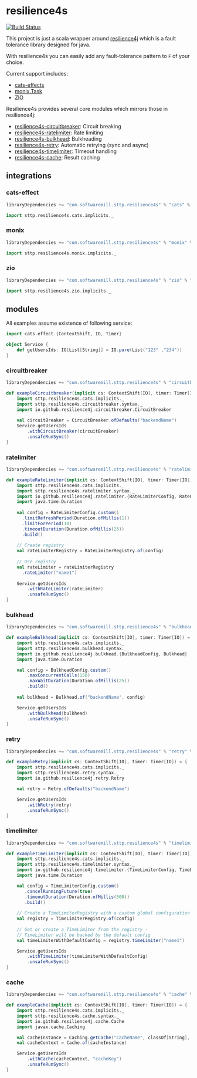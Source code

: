 # resilience4s
[![Build Status](https://travis-ci.org/softwaremill/resilience4s.svg?branch=master)](https://travis-ci.org/softwaremill/resilience4s)

This project is just a scala wrapper around [resilience4j](https://github.com/resilience4j/resilience4j) 
which is a fault tolerance library designed for java.

With resilience4s you can easily add any fault-tolerance pattern to `F` of your choice.

Current support includes:
* [cats-effects](#cats-effect)
* [monix.Task](#monix)
* [ZIO](#zio)

Resilience4s provides several core modules which mirrors those in resilience4j:

* [resilience4s-circuitbreaker](#circuitbreaker): Circuit breaking
* [resilience4s-ratelimiter](#ratelimiter): Rate limiting
* [resilience4s-bulkhead](#bulkhead): Bulkheading
* [resilience4s-retry](#retry): Automatic retrying (sync and async)
* [resilience4s-timelimiter](#timelimiter): Timeout handling
* [resilience4s-cache](#cache): Result caching

## integrations

### cats-effect

```scala
libraryDependencies += "com.softwaremill.sttp.resilience4s" % "cats" % "0.1.1"
```

```scala
import sttp.resilience4s.cats.implicits._
```

### monix

```scala
libraryDependencies += "com.softwaremill.sttp.resilience4s" % "monix" % "0.1.1"
```

```scala
import sttp.resilience4s.monix.implicits._
```

### zio

```scala
libraryDependencies += "com.softwaremill.sttp.resilience4s" % "zio" % "0.1.1"
```

```scala
import sttp.resilience4s.zio.implicits._
```

## modules

All examples assume existence of following service:
```scala
import cats.effect.{ContextShift, IO, Timer}

object Service {
    def getUsersIds: IO[List[String]] = IO.pure(List("123" ,"234"))
}
```

### circuitbreaker

```scala
libraryDependencies += "com.softwaremill.sttp.resilience4s" % "circuitbreaker" % "0.1.1"
```

```scala
def exampleCircuitbreaker(implicit cs: ContextShift[IO], timer: Timer[IO]) = {
    import sttp.resilience4s.cats.implicits._
    import sttp.resilience4s.circuitbreaker.syntax._
    import io.github.resilience4j.circuitbreaker.CircuitBreaker
    
    val circuitBreaker = CircuitBreaker.ofDefaults("backendName")
    Service.getUsersIds
        .withCircuitBreaker(circuitBreaker)
        .unsafeRunSync()
}
```

### ratelimiter

```scala
libraryDependencies += "com.softwaremill.sttp.resilience4s" % "ratelimiter" % "0.1.1"
```

```scala
def exampleRateLimiter(implicit cs: ContextShift[IO], timer: Timer[IO]) = {
    import sttp.resilience4s.cats.implicits._
    import sttp.resilience4s.ratelimiter.syntax._
    import io.github.resilience4j.ratelimiter.{RateLimiterConfig, RateLimiterRegistry}
    import java.time.Duration
    
    val config = RateLimiterConfig.custom()
      .limitRefreshPeriod(Duration.ofMillis(1))
      .limitForPeriod(10)
      .timeoutDuration(Duration.ofMillis(25))
      .build()
    
    // Create registry
    val rateLimiterRegistry = RateLimiterRegistry.of(config)
    
    // Use registry
    val rateLimiter = rateLimiterRegistry
      .rateLimiter("name1")
    
    Service.getUsersIds
        .withRateLimiter(rateLimiter)
        .unsafeRunSync()
}
```

### bulkhead

```scala
libraryDependencies += "com.softwaremill.sttp.resilience4s" % "bulkhead" % "0.1.1"
```

```scala
def exampleBulkhead(implicit cs: ContextShift[IO], timer: Timer[IO]) = {
    import sttp.resilience4s.cats.implicits._
    import sttp.resilience4s.bulkhead.syntax._
    import io.github.resilience4j.bulkhead.{BulkheadConfig, Bulkhead}
    import java.time.Duration

    val config = BulkheadConfig.custom()
        .maxConcurrentCalls(150)
        .maxWaitDuration(Duration.ofMillis(25))
        .build()
    
    val bulkhead = Bulkhead.of("backendName", config)

    Service.getUsersIds
        .withBulkhead(bulkhead)
        .unsafeRunSync()
}
```

### retry

```scala
libraryDependencies += "com.softwaremill.sttp.resilience4s" % "retry" % "0.1.1"
```

```scala
def exampleRetry(implicit cs: ContextShift[IO], timer: Timer[IO]) = {
    import sttp.resilience4s.cats.implicits._
    import sttp.resilience4s.retry.syntax._
    import io.github.resilience4j.retry.Retry

    val retry = Retry.ofDefaults("backendName")

    Service.getUsersIds
        .withRetry(retry)
        .unsafeRunSync()
}
```

### timelimiter

```scala
libraryDependencies += "com.softwaremill.sttp.resilience4s" % "timelimiter" % "0.1.1"
```

```scala
def exampleTimeLimiter(implicit cs: ContextShift[IO], timer: Timer[IO]) = {
    import sttp.resilience4s.cats.implicits._
    import sttp.resilience4s.timelimiter.syntax._
    import io.github.resilience4j.timelimiter.{TimeLimiterConfig, TimeLimiterRegistry}
    import java.time.Duration

    val config = TimeLimiterConfig.custom()
       .cancelRunningFuture(true)
       .timeoutDuration(Duration.ofMillis(500))
       .build()
    
    // Create a TimeLimiterRegistry with a custom global configuration
    val registry = TimeLimiterRegistry.of(config)
    
    // Get or create a TimeLimiter from the registry - 
    // TimeLimiter will be backed by the default config
    val timeLimiterWithDefaultConfig = registry.timeLimiter("name1")

    Service.getUsersIds
        .withTimeLimiter(timeLimiterWithDefaultConfig)
        .unsafeRunSync()
}
```

### cache

```scala
libraryDependencies += "com.softwaremill.sttp.resilience4s" % "cache" % "0.1.1"
```

```scala
def exampleCache(implicit cs: ContextShift[IO], timer: Timer[IO]) = {
    import sttp.resilience4s.cats.implicits._
    import sttp.resilience4s.cache.syntax._
    import io.github.resilience4j.cache.Cache
    import javax.cache.Caching

    val cacheInstance = Caching.getCache("cacheName", classOf[String], classOf[List[String]])
    val cacheContext = Cache.of(cacheInstance)

    Service.getUsersIds
        .withCache(cacheContext, "cacheKey")
        .unsafeRunSync()
}
```
